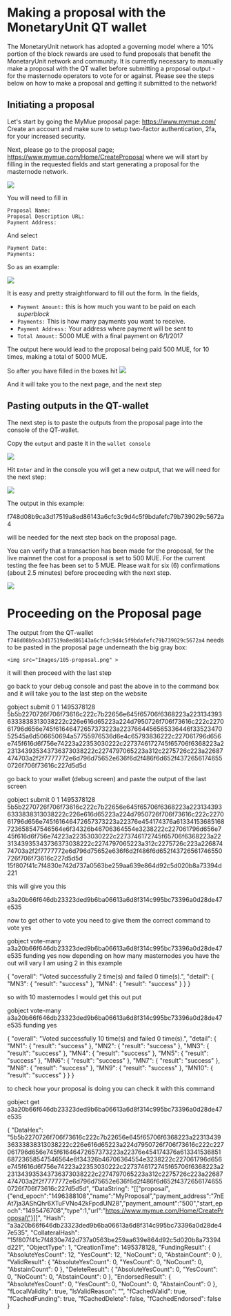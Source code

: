 # Making a proposal with the MonetaryUnit QT wallet

The MonetaryUnit network has adopted a governing model where a 10% portion of the block rewards are used to fund proposals that benefit the MonetaryUnit network and community. It is currently necessary to manually make a proposal with the QT wallet before submitting a proposal output - for the masternode operators to vote for or against. Please see the steps below on how to make a proposal and getting it submitted to the network!

## Initiating a proposal

Let's start by going the MyMue proposal page: https://www.mymue.com/
Create an account and make sure to setup two-factor authentication, 2fa, for your increased security.

Next, please go to the proposal page; https://www.mymue.com/Home/CreateProposal
where we will start by filling in the requested fields and start generating a proposal for the masternode network.

<img src="Images/100-proposal.png" >

You will need to fill in

    Proposal Name:
    Proposal Description URL:
    Payment Address:

And select

    Payment Date:
    Payments:

So as an example:

<img src="Images/101-proposal.png" >

It is easy and pretty straightforward to fill out the form. In the fields,

* `Payment Amount:` this is how much you want to be paid on each *superblock*
* `Payments:`  This is how many payments you want to receive.
* `Payment Address:` Your address where payment will be sent to
* `Total Amount:` 5000 MUE with a final payment on 6/1/2017

The output here would lead to the proposal being paid 500 MUE, for 10 times, making a total of 5000 MUE.

So after you have filled in the boxes hit
<img src="Images/102-proposal.png" >

And it will take you to the next page, and the next step

## Pasting outputs in the QT-wallet

The next step is to paste the outputs from the proposal page into the console of the QT-wallet.

Copy the `output` and paste it in the `wallet console`

<img src="Images/103-proposal.png" >

Hit `Enter` and in the console you will get a new output, that we will need for the next step:

<img src="Images/104-proposal.png" >

The output in this example:    

  f748d08b9ca3d17519a8ed86143a6cfc3c9d4c5f9bdafefc79b739029c5672a4

will be needed for the next step back on the proposal page.

You can verify that a transaction has been made for the proposal, for the live mainnet the cost for a proposal is set to 500 MUE. For the current testing the fee has been set to 5 MUE. Please wait for six (6) confirmations (about 2.5 minutes) before proceeding with the next step.

<img src="Images/105-proposal.png" >

# Proceeding on the Proposal page

The output from the QT-wallet `    f748d08b9ca3d17519a8ed86143a6cfc3c9d4c5f9bdafefc79b739029c5672a4`
needs to be pasted in the proposal page underneath the big gray box:

    <img src="Images/105-proposal.png" >

it will then proceed with the last step


go back to your debug console
and past the above in to the command box and it will take you to the last step on the website

gobject submit 0 1 1495378128 5b5b2270726f706f73616c222c7b22656e645f65706f6368223a2231343936333838313038222c226e616d65223a224d7950726f706f73616c222c227061796d656e745f61646472657373223a2237664456565336446f3352347052545a6d506650694a57755976536d6e4c65793836222c227061796d656e745f616d6f756e74223a22353030222c2273746172745f65706f6368223a2231343935343736373038222c2274797065223a312c2275726c223a22687474703a2f2f7777772e6d796d75652e636f6d2f486f6d652f43726561746550726f706f73616c227d5d5d

go back to your wallet (debug screen)
and paste the output of the last screen

gobject submit 0 1 1495378128 5b5b2270726f706f73616c222c7b22656e645f65706f6368223a2231343936333838313038222c226e616d65223a224d7950726f706f73616c222c227061796d656e745f61646472657373223a22376e454174376a61334153685168723658547546564e6f34326b46706364554e3238222c227061796d656e745f616d6f756e74223a22353030222c2273746172745f65706f6368223a2231343935343736373038222c2274797065223a312c2275726c223a22687474703a2f2f7777772e6d796d75652e636f6d2f486f6d652f43726561746550726f706f73616c227d5d5d 15f807f41c7f4830e742d737a0563be259aa639e864d92c5d020b8a73394d221

this will give you this

a3a20b66f646db23323ded9b6ba06613a6d8f314c995bc73396a0d28de47e535

now to get other to vote you need to give them the correct command
to  vote yes

gobject vote-many  a3a20b66f646db23323ded9b6ba06613a6d8f314c995bc73396a0d28de47e535  funding yes
now depending on how many masternodes you have  the out will vary
I am using 2 in this example

{
  "overall": "Voted successfully 2 time(s) and failed 0 time(s).",
  "detail": {
    "MN3": {
      "result": "success"
    },
    "MN4": {
      "result": "success"
    }
  }
}

so with 10 masternodes  I would get this out put

gobject vote-many  a3a20b66f646db23323ded9b6ba06613a6d8f314c995bc73396a0d28de47e535  funding yes

{
  "overall": "Voted successfully 10 time(s) and failed 0 time(s).",
  "detail": {
    "MN1": {
      "result": "success"
    },
    "MN2": {
      "result": "success"
    },
    "MN3": {
      "result": "success"
    },
    "MN4": {
      "result": "success"
    },
    "MN5": {
      "result": "success"
    },
    "MN6": {
      "result": "success"
    },
    "MN7": {
      "result": "success"
    },
    "MN8": {
      "result": "success"
    },
    "MN9": {
      "result": "success"
    },
    "MN10": {
      "result": "success"
    }
  }
}


to check how your proposal is doing you can check it with this command


gobject get a3a20b66f646db23323ded9b6ba06613a6d8f314c995bc73396a0d28de47e535

{
  "DataHex": "5b5b2270726f706f73616c222c7b22656e645f65706f6368223a2231343936333838313038222c226e616d65223a224d7950726f706f73616c222c227061796d656e745f61646472657373223a22376e454174376a61334153685168723658547546564e6f34326b46706364554e3238222c227061796d656e745f616d6f756e74223a22353030222c2273746172745f65706f6368223a2231343935343736373038222c2274797065223a312c2275726c223a22687474703a2f2f7777772e6d796d75652e636f6d2f486f6d652f43726561746550726f706f73616c227d5d5d",
  "DataString": "[[\"proposal\",{\"end_epoch\":\"1496388108\",\"name\":\"MyProposal\",\"payment_address\":\"7nEAt7ja3AShQhr6XTuFVNo42kFpcdUN28\",\"payment_amount\":\"500\",\"start_epoch\":\"1495476708\",\"type\":1,\"url\":\"https://www.mymue.com/Home/CreateProposal\"}]]",
  "Hash": "a3a20b66f646db23323ded9b6ba06613a6d8f314c995bc73396a0d28de47e535",
  "CollateralHash": "15f807f41c7f4830e742d737a0563be259aa639e864d92c5d020b8a73394d221",
  "ObjectType": 1,
  "CreationTime": 1495378128,
  "FundingResult": {
    "AbsoluteYesCount": 12,
    "YesCount": 12,
    "NoCount": 0,
    "AbstainCount": 0
  },
  "ValidResult": {
    "AbsoluteYesCount": 0,
    "YesCount": 0,
    "NoCount": 0,
    "AbstainCount": 0
  },
  "DeleteResult": {
    "AbsoluteYesCount": 0,
    "YesCount": 0,
    "NoCount": 0,
    "AbstainCount": 0
  },
  "EndorsedResult": {
    "AbsoluteYesCount": 0,
    "YesCount": 0,
    "NoCount": 0,
    "AbstainCount": 0
  },
  "fLocalValidity": true,
  "IsValidReason": "",
  "fCachedValid": true,
  "fCachedFunding": true,
  "fCachedDelete": false,
  "fCachedEndorsed": false
}
